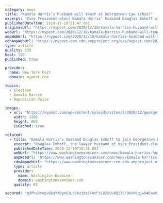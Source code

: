 ```yaml
---
category: news
title: "Kamala Harris’s husband will teach at Georgetown Law school"
excerpt: "Vice President-elect Kamala Harris’ husband Douglas Emhoff will join the staff of Georgetown University’s law school next month. Emhoff, 56, will be the first non-female and first Jewish ..."
publishedDateTime: 2020-12-10T21:47:00Z
originalUrl: "https://nypost.com/2020/12/10/kamala-harriss-husband-will-teach-at-georgetown-law-school/"
webUrl: "https://nypost.com/2020/12/10/kamala-harriss-husband-will-teach-at-georgetown-law-school/"
ampWebUrl: "https://nypost.com/2020/12/10/kamala-harriss-husband-will-teach-at-georgetown-law-school/amp/"
cdnAmpWebUrl: "https://nypost-com.cdn.ampproject.org/c/s/nypost.com/2020/12/10/kamala-harriss-husband-will-teach-at-georgetown-law-school/amp/"
type: article
quality: 135
heat: 156
published: true

provider:
  name: New York Post
  domain: nypost.com

topics:
  - Election
  - Kamala Harris
  - Republican Voice

images:
  - url: "https://nypost.com/wp-content/uploads/sites/2/2020/12/georgetown-law1.jpg?quality=90&strip=all&w=1200"
    width: 1200
    height: 800
    isCached: true

related:
  - title: "Kamala Harris's husband Douglas Emhoff to join Georgetown Law faculty"
    excerpt: "Douglas Emhoff, the lawyer husband of Vice President-elect Kamala Harris, won't be idle as the country's first second gentleman."
    publishedDateTime: 2020-12-10T18:31:00Z
    webUrl: "https://www.washingtonexaminer.com/news/kamala-harriss-husband-douglas-emhoff-to-join-georgetown-law-faculty"
    ampWebUrl: "https://www.washingtonexaminer.com/news/kamala-harriss-husband-douglas-emhoff-to-join-georgetown-law-faculty?_amp=true"
    cdnAmpWebUrl: "https://www-washingtonexaminer-com.cdn.ampproject.org/c/s/www.washingtonexaminer.com/news/kamala-harriss-husband-douglas-emhoff-to-join-georgetown-law-faculty?_amp=true"
    type: article
    provider:
      name: Washington Examiner
      domain: washingtonexaminer.com
    quality: 65

secured: "g3PhaVropvQ8gY+Dym62LP/6zjsz5+WnP31B20Uu0Q13S+9GVP6qjw84BawViAfaARUpNjs6QKq0aRBhCAtayHOkGaZ/PgXs4ROMcy5m4EwEQbdO4AUmFkBPRgHREKbypWlVscSS0oU1SecET0661JMQkpxyl5ZHhqphXSXY7+GQffcb0HU+xkFmsyUhx5hi5urjwyDIr48chPXvCrPuVVNt/5yBePMsUk3DzMJqykEyS9TlsRCo+ATDI6hut3pf9M9gyQSRfsxvSwfMic+VbRi6oiJz6R93D9fimTVndRTWcYHus4dnmdsLYCzBTUhgeb8QJBYvQun8+w9WRlWKrNoIG0uHZjF0R682XhofqXM=;PFRSDlwlmNJX8spbu+Oqtg=="
---
```


